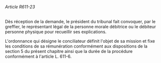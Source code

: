 ###### Article R611-23

Dès réception de la demande, le président du tribunal fait convoquer, par le greffier, le représentant légal de la personne morale débitrice ou le débiteur personne physique pour recueillir ses explications.

L'ordonnance qui désigne le conciliateur définit l'objet de sa mission et fixe les conditions de sa rémunération conformément aux dispositions de la section 5 du présent chapitre ainsi que la durée de la procédure conformément à l'article L. 611-6.

